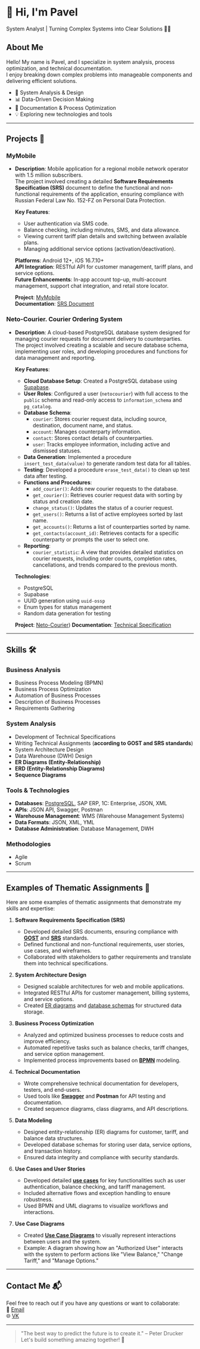 # 👋 Hi, I'm Pavel
System Analyst | Turning Complex Systems into Clear Solutions 🦸‍♂️

## About Me
Hello! My name is Pavel, and I specialize in system analysis, process optimization, and technical documentation.  
I enjoy breaking down complex problems into manageable components and delivering efficient solutions.  

- 🔧 System Analysis & Design
- 📊 Data-Driven Decision Making
- 📝 Documentation & Process Optimization
- 💡 Exploring new technologies and tools

---

## Projects 🚀

### **MyMobile**
- **Description**: Mobile application for a regional mobile network operator with 1.5 million subscribers.  
  The project involved creating a detailed **Software Requirements Specification (SRS)** document to define the functional and non-functional requirements of the application, ensuring compliance with Russian Federal Law No. 152-FZ on Personal Data Protection.

  **Key Features**:
  - User authentication via SMS code.
  - Balance checking, including minutes, SMS, and data allowance.
  - Viewing current tariff plan details and switching between available plans.
  - Managing additional service options (activation/deactivation).

  **Platforms**: Android 12+, iOS 16.7.10+  
  **API Integration**: RESTful API for customer management, tariff plans, and service options.  
  **Future Enhancements**: In-app account top-up, multi-account management, support chat integration, and retail store locator.

  **Project**: [MyMobile](https://github.com/pmasalev/MyMobile)  
  **Documentation**: [SRS Document](https://github.com/pmasalev/MyMobile/blob/main/SRS%20MyMobile%20v.1.0.0.docx)

### **Neto-Courier. Courier Ordering System**
- **Description**: A cloud-based PostgreSQL database system designed for managing courier requests for document delivery to counterparties.  
  The project involved creating a scalable and secure database schema, implementing user roles, and developing procedures and functions for data management and reporting.

  **Key Features**:
  - **Cloud Database Setup**: Created a PostgreSQL database using [Supabase](https://supabase.com/).
  - **User Roles**: Configured a user (`netocourier`) with full access to the `public` schema and read-only access to `information_schema` and `pg_catalog`.
  - **Database Schema**:
    - `courier`: Stores courier request data, including source, destination, document name, and status.
    - `account`: Manages counterparty information.
    - `contact`: Stores contact details of counterparties.
    - `user`: Tracks employee information, including active and dismissed statuses.
  - **Data Generation**: Implemented a procedure `insert_test_data(value)` to generate random test data for all tables.
  - **Testing**: Developed a procedure `erase_test_data()` to clean up test data after testing.
  - **Functions and Procedures**:
    - `add_courier()`: Adds new courier requests to the database.
    - `get_courier()`: Retrieves courier request data with sorting by status and creation date.
    - `change_status()`: Updates the status of a courier request.
    - `get_users()`: Returns a list of active employees sorted by last name.
    - `get_accounts()`: Returns a list of counterparties sorted by name.
    - `get_contacts(account_id)`: Retrieves contacts for a specific counterparty or prompts the user to select one.
  - **Reporting**:
    - `courier_statistic`: A view that provides detailed statistics on courier requests, including order counts, completion rates, cancellations, and trends compared to the previous month.

  **Technologies**:
  - PostgreSQL
  - Supabase
  - UUID generation using `uuid-ossp`
  - Enum types for status management
  - Random data generation for testing
    
  **Project**: [Neto-Courier](https://github.com/pmasalev/neto-courier-tz)) 
  **Documentation**: [Technical Specification](https://github.com/pmasalev/neto-courier-tz/blob/main/technical_specification.md)

---

## Skills 🛠️

### **Business Analysis**
- Business Process Modeling (BPMN)
- Business Process Optimization
- Automation of Business Processes
- Description of Business Processes
- Requirements Gathering

### **System Analysis**
- Development of Technical Specifications
- Writing Technical Assignments (**according to GOST and SRS standards**)
- System Architecture Design
- Data Warehouse (DWH) Design
- **ER Diagrams (Entity-Relationship)**
- **ERD (Entity-Relationship Diagrams)**
- **Sequence Diagrams**

### **Tools & Technologies**
- **Databases**: [PostgreSQL](https://github.com/pmasalev/examples/blob/main/POSTGRESQL.sql), SAP ERP, 1C: Enterprise, JSON, XML
- **APIs**: JSON API, Swagger, Postman
- **Warehouse Management**: WMS (Warehouse Management Systems)
- **Data Formats**: JSON, XML, YML
- **Database Administration**: Database Management, DWH

### **Methodologies**
- Agile
- Scrum

---

## Examples of Thematic Assignments 📑

Here are some examples of thematic assignments that demonstrate my skills and expertise:

1. **Software Requirements Specification (SRS)**
   - Developed detailed SRS documents, ensuring compliance with [**GOST**](https://github.com/pmasalev/examples/blob/main/GOST.md) and [**SRS**](https://github.com/pmasalev/MyMobile/blob/main/SRS%20MyMobile%20v.1.0.0.docx) standards.
   - Defined functional and non-functional requirements, user stories, use cases, and wireframes.
   - Collaborated with stakeholders to gather requirements and translate them into technical specifications.

2. **System Architecture Design**
   - Designed scalable architectures for web and mobile applications.
   - Integrated RESTful APIs for customer management, billing systems, and service options.
   - Created [ER diagrams](https://github.com/pmasalev/examples/blob/main/ER.md) and [database schemas](https://github.com/pmasalev/examples/blob/main/DWH.md) for structured data storage.

3. **Business Process Optimization**
   - Analyzed and optimized business processes to reduce costs and improve efficiency.
   - Automated repetitive tasks such as balance checks, tariff changes, and service option management.
   - Implemented process improvements based on [**BPMN**](https://github.com/pmasalev/examples/blob/main/BPMN.md) modeling.

4. **Technical Documentation**
   - Wrote comprehensive technical documentation for developers, testers, and end-users.
   - Used tools like [**Swagger**](https://github.com/pmasalev/examples/blob/main/API.md) and **Postman** for API testing and documentation.
   - Created sequence diagrams, class diagrams, and API descriptions.

5. **Data Modeling**
   - Designed entity-relationship (ER) diagrams for customer, tariff, and balance data structures.
   - Developed database schemas for storing user data, service options, and transaction history.
   - Ensured data integrity and compliance with security standards.

6. **Use Cases and User Stories**
   - Developed detailed [**use cases**](https://github.com/pmasalev/examples/blob/main/UC%20%26%20UCD.md) for key functionalities such as user authentication, balance checking, and tariff management.
   - Included alternative flows and exception handling to ensure robustness.
   - Used BPMN and UML diagrams to visualize workflows and interactions.

7. **Use Case Diagrams**
   - Created [**Use Case Diagrams**](https://github.com/pmasalev/examples/blob/main/UC%20%26%20UCD.md) to visually represent interactions between users and the system.
   - Example: A diagram showing how an "Authorized User" interacts with the system to perform actions like "View Balance," "Change Tariff," and "Manage Options."

---

## Contact Me 📬

Feel free to reach out if you have any questions or want to collaborate:  
📧 [Email](mailto:pmasalev@yandex.ru)  
🌐 [VK](https://vk.com/false_e)  

---

> "The best way to predict the future is to create it." – Peter Drucker  
> Let's build something amazing together! 🚀
